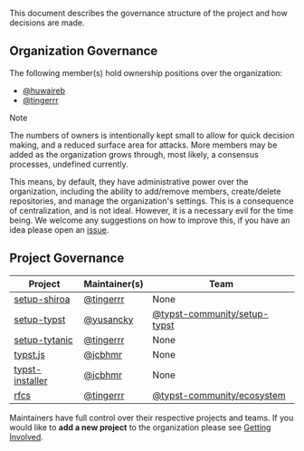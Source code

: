 This document describes the governance structure of the project and how decisions are made.

## Organization Governance
The following member(s) hold ownership positions over the organization:
- [@huwaireb]
- [@tingerrr]

> [!NOTE]
> The numbers of owners is intentionally kept small to allow for quick decision making, and a reduced surface area for attacks. More members may be added as the organization grows through, most likely, a consensus processes, undefined currently.

This means, by default, they have administrative power over the organization, including the ability to add/remove members, create/delete repositories, and manage the organization's settings. This is a consequence of centralization, and is not ideal. However, it is a necessary evil for the time being. We welcome any suggestions on how to improve this, if you have an idea please open an [issue](https://github.com/typst-community/org/issues/new).

## Project Governance
| Project           | Maintainer(s)  | Team                           |
| ----------------- | -------------- | ------------------------------ |
| [setup-shiroa]    | [@tingerrr]    | None                           |
| [setup-typst]     | [@yusancky]    | [@typst-community/setup-typst] |
| [setup-tytanic]   | [@tingerrr]    | None                           |
| [typst.js]        | [@jcbhmr]      | None                           |
| [typst-installer] | [@jcbhmr]      | None                           |
| [rfcs]            | [@tingerrr]    | [@typst-community/ecosystem]   |

Maintainers have full control over their respective projects and teams.
If you would like to **add a new project** to the organization please see [Getting Involved](CONTRIBUTING.md#getting-involved).

[@huwaireb]: https://github.com/huwaireb
[@jcbhmr]: https://github.com/jcbhmr
[@tingerrr]: https://github.com/tingerrr
[@yusancky]: https://github.com/yusancky

[@typst-community/setup-typst]: https://github.com/orgs/typst-community/teams/setup-typst
[@typst-community/ecosystem]: https://github.com/orgs/typst-community/teams/ecosystem

[setup-shiroa]: https://github.com/typst-community/setup-shiroa
[setup-typst]: https://github.com/typst-community/setup-typst
[setup-tytanic]: https://github.com/typst-community/setup-tytanic
[typst.js]: https://github.com/typst-community/typst.js
[typst-installer]: https://github.com/typst-community/typst-installer
[rfcs]: https://github.com/typst-community/rfcs
